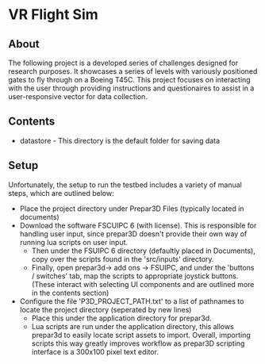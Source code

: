 # VR Flight Sim
## About
The following project is a developed series of challenges designed for research purposes.
It showcases a series of levels with variously positioned gates to fly through on a Boeing T45C. This project focuses on interacting with the user through providing instructions and questionaires to assist in a user-responsive vector for data collection.

## Contents
- datastore - This directory is the default folder for saving data


## Setup
Unfortunately, the setup to run the testbed includes a variety of manual steps, which are outlined below:
- Place the project directory under Prepar3D Files (typically located in documents)
- Download the software FSCUIPC 6 (with license). This is responsible for handling user input, since prepar3D doesn't provide their own way of running lua scripts on user input.
    - Then under the FSUIPC 6 directory (defaultly placed in Documents), copy over the scripts found in the 'src/inputs' directory.
    - Finally, open prepar3d-> add ons -> FSUIPC, and under the 'buttons / switches' tab, map the scripts to appropriate joystick buttons. (These interact with selecting UI components and are outlined more in the contents section)
- Configure the file 'P3D_PROJECT_PATH.txt' to a list of pathnames to locate the project directory (seperated by new lines)
    - Place this under the application directory for prepar3d.
    - Lua scripts are run under the application directory, this allows prepar3d to easily locate script assets to import. Overall, importing scripts this way greatly improves workflow as prepar3D scripting interface is a 300x100 pixel text editor.